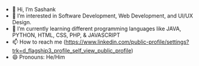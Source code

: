 - 👋 Hi, I’m Sashank
- 👀 I’m interested in Software Development, Web Development, and UI/UX Design.
- 🌱 I’m currently learning different programming languages like JAVA, PYTHON, HTML, CSS, PHP, & JAVASCRIPT
- 📫 How to reach me (https://www.linkedin.com/public-profile/settings?trk=d_flagship3_profile_self_view_public_profile)
- 😄 Pronouns: He/Him


<!---
Sashank4959/Sashank4959 is a ✨ special ✨ repository because its `README.md` (this file) appears on your GitHub profile.
You can click the Preview link to take a look at your changes.
--->
